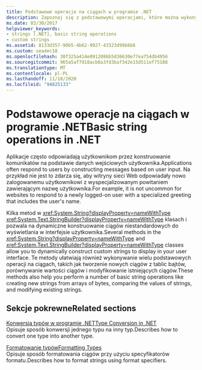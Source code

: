 ```yaml
---
title: Podstawowe operacje na ciągach w programie .NET
description: Zapoznaj się z podstawowymi operacjami, które można wykonywać na ciągach.
ms.date: 03/30/2017
helpviewer_keywords:
- strings [.NET], basic string operations
- custom strings
ms.assetid: 8133d357-90b5-4b62-9927-43323d99b6b6
ms.custom: seadec18
ms.openlocfilehash: 30f325a414e0912086b5d36630e77ea754db4956
ms.sourcegitcommit: 965a5af7918acb0a3fd3baf342e15d511ef75188
ms.translationtype: MT
ms.contentlocale: pl-PL
ms.lasthandoff: 11/18/2020
ms.locfileid: "94825133"
---
```

# <a name="basic-string-operations-in-net"></a><span data-ttu-id="de078-103">Podstawowe operacje na ciągach w programie .NET</span><span class="sxs-lookup"><span data-stu-id="de078-103">Basic string operations in .NET</span></span>

<span data-ttu-id="de078-104">Aplikacje często odpowiadają użytkownikom przez konstruowanie komunikatów na podstawie danych wejściowych użytkownika.</span><span class="sxs-lookup"><span data-stu-id="de078-104">Applications often respond to users by constructing messages based on user input.</span></span> <span data-ttu-id="de078-105">Na przykład nie jest to zdarza się, aby witryny sieci Web odpowiadały nowo zalogowanemu użytkownikowi z wyspecjalizowanym powitaniem zawierającym nazwę użytkownika.</span><span class="sxs-lookup"><span data-stu-id="de078-105">For example, it is not uncommon for websites to respond to a newly logged-on user with a specialized greeting that includes the user's name.</span></span>

<span data-ttu-id="de078-106">Kilka metod w <xref:System.String?displayProperty=nameWithType> <xref:System.Text.StringBuilder?displayProperty=nameWithType> klasach i pozwala na dynamiczne konstruowanie ciągów niestandardowych do wyświetlania w interfejsie użytkownika.</span><span class="sxs-lookup"><span data-stu-id="de078-106">Several methods in the <xref:System.String?displayProperty=nameWithType> and <xref:System.Text.StringBuilder?displayProperty=nameWithType> classes allow you to dynamically construct custom strings to display in your user interface.</span></span> <span data-ttu-id="de078-107">Te metody ułatwiają również wykonywanie wielu podstawowych operacji na ciągach, takich jak tworzenie nowych ciągów z tablic bajtów, porównywanie wartości ciągów i modyfikowanie istniejących ciągów.</span><span class="sxs-lookup"><span data-stu-id="de078-107">These methods also help you perform a number of basic string operations like creating new strings from arrays of bytes, comparing the values of strings, and modifying existing strings.</span></span>

## <a name="related-sections"></a><span data-ttu-id="de078-108">Sekcje pokrewne</span><span class="sxs-lookup"><span data-stu-id="de078-108">Related sections</span></span>

<span data-ttu-id="de078-109">[Konwersja typów w programie .NET](type-conversion.md)</span><span class="sxs-lookup"><span data-stu-id="de078-109">[Type Conversion in .NET](type-conversion.md)</span></span>\
<span data-ttu-id="de078-110">Opisuje sposób konwersji jednego typu na inny typ.</span><span class="sxs-lookup"><span data-stu-id="de078-110">Describes how to convert one type into another type.</span></span>

<span data-ttu-id="de078-111">[Formatowanie typów](formatting-types.md)</span><span class="sxs-lookup"><span data-stu-id="de078-111">[Formatting Types](formatting-types.md)</span></span>\
<span data-ttu-id="de078-112">Opisuje sposób formatowania ciągów przy użyciu specyfikatorów formatu.</span><span class="sxs-lookup"><span data-stu-id="de078-112">Describes how to format strings using format specifiers.</span></span>
